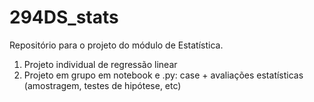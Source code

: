 # 294DS_stats
Repositório para o projeto do módulo de Estatística.

1) Projeto individual de regressão linear
2) Projeto em grupo em notebook e .py: case + avaliações estatísticas (amostragem, testes de hipótese, etc)
